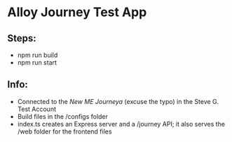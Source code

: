 # Alloy Journey Test App

## Steps:

- npm run build
- npm run start

## Info:

- Connected to the _New ME Journeya_ (excuse the typo) in the Steve G. Test Account
- Build files in the /configs folder
- index.ts creates an Express server and a /journey API; it also serves the /web folder for the frontend files
